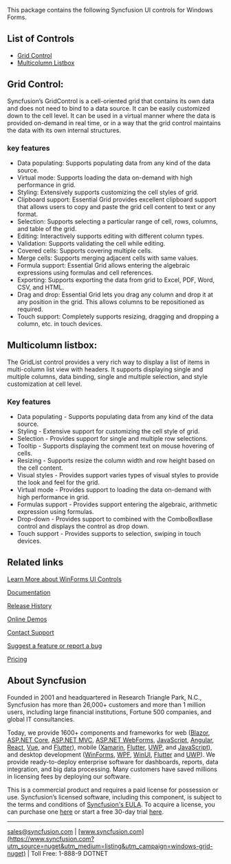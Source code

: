 This package contains the following Syncfusion UI controls for Windows Forms.

## List of Controls

* [Grid Control](https://www.syncfusion.com/winforms-ui-controls/excel-like-grid?utm_source=nuget&utm_medium=listing&utm_campaign=windows-grid-nuget)
* [Multicolumn Listbox](https://www.syncfusion.com/winforms-ui-controls/multicolumn-listbox?utm_source=nuget&utm_medium=listing&utm_campaign=windows-grid-nuget)

## Grid Control:

Syncfusion’s GridControl is a cell-oriented grid that contains its own data and does not need to bind to a data source. It can be easily customized down to the cell level. It can be used in a virtual manner where the data is provided on-demand in real time, or in a way that the grid control maintains the data with its own internal structures.

### key features

* Data populating: Supports populating data from any kind of the data source.
* Virtual mode: Supports loading the data on-demand with high performance in grid.
* Styling: Extensively supports customizing the cell styles of grid.
* Clipboard support: Essential Grid provides excellent clipboard support that allows users to copy and paste the grid cell content to text or any format.
* Selection: Supports selecting a particular range of cell, rows, columns, and table of the grid.
* Editing: Interactively supports editing with different column types.
* Validation: Supports validating the cell while editing.
* Covered cells: Supports covering multiple cells.
* Merge cells: Supports merging adjacent cells with same values.
* Formula support: Essential Grid allows entering the algebraic expressions using formulas and cell references.
* Exporting: Supports exporting the data from grid to Excel, PDF, Word, CSV, and HTML.
* Drag and drop: Essential Grid lets you drag any column and drop it at any position in the grid. This allows columns to be repositioned as required.
* Touch support: Completely supports resizing, dragging and dropping a column, etc. in touch devices.


## Multicolumn listbox:

The GridList control provides a very rich way to display a list of items in multi-column list view with headers. It supports displaying single and multiple columns, data binding, single and multiple selection, and style customization at cell level.

### Key features

* Data populating - Supports populating data from any kind of the data source.
* Styling - Extensive support for customizing the cell style of grid.
* Selection - Provides support for single and multiple row selections.
* Tooltip - Supports displaying the comment text on mouse hovering of cells.
* Resizing - Supports resize the column width and row height based on the cell content.
* Visual styles - Provides support varies types of visual styles to provide the look and feel for the grid.
* Virtual mode - Provides support to loading the data on-demand with high performance in grid.
* Formulas support - Provides support entering the algebraic, arithmetic expression using formulas.
* Drop-down - Provides support to combined with the ComboBoxBase control and displays the control as drop down.
* Touch support - Provides supports to selection, swiping in touch devices.


## Related links
[Learn More about WinForms UI Controls](https://www.syncfusion.com/winforms-ui-controls/?utm_source=nuget&utm_medium=listing&utm_campaign=windows-grid-nuget)

[Documentation](https://help.syncfusion.com/windowsforms/overview?utm_source=nuget&utm_medium=listing&utm_campaign=windows-grid-nuget)

[Release History](https://help.syncfusion.com/windowsforms/release-notes/v19.3.0.56?utm_source=nuget&utm_medium=listing&utm_campaign=windows-grid-nuget)

[Online Demos](https://github.com/syncfusion/winforms-demos/?utm_source=nuget&utm_medium=listing&utm_campaign=windows-grid-nuget)

[Contact Support](https://www.syncfusion.com/support/directtrac/incidents/newincident/?utm_source=nuget&utm_medium=listing&utm_campaign=windows-grid-nuget)

[Suggest a feature or report a bug](https://www.syncfusion.com/feedback/winforms?utm_source=nuget&utm_medium=listing&utm_campaign=windows-grid-nuget)

[Pricing](https://www.syncfusion.com/sales/products/windowsforms?utm_source=nuget&utm_medium=listing&utm_campaign=windows-grid-nuget)

## About Syncfusion
Founded in 2001 and headquartered in Research Triangle Park, N.C., Syncfusion has more than 26,000+ customers and more than 1 million users, including large financial institutions, Fortune 500 companies, and global IT consultancies.

Today, we provide 1600+ components and frameworks for web ([Blazor](https://www.syncfusion.com/blazor-components?utm_source=nuget&utm_medium=listing&utm_campaign=windows-grid-nuget), [ASP.NET Core](https://www.syncfusion.com/aspnet-core-ui-controls?utm_source=nuget&utm_medium=listing&utm_campaign=windows-grid-nuget), [ASP.NET MVC](https://www.syncfusion.com/aspnet-mvc-ui-controls?utm_source=nuget&utm_medium=listing&utm_campaign=windows-grid-nuget), [ASP.NET WebForms](https://www.syncfusion.com/jquery/aspnet-webforms-ui-controls?utm_source=nuget&utm_medium=listing&utm_campaign=windows-grid-nuget), [JavaScript](https://www.syncfusion.com/javascript-ui-controls?utm_source=nuget&utm_medium=listing&utm_campaign=windows-grid-nuget), [Angular](https://www.syncfusion.com/angular-ui-components?utm_source=nuget&utm_medium=listing&utm_campaign=windows-grid-nuget), [React](https://www.syncfusion.com/react-ui-components?utm_source=nuget&utm_medium=listing&utm_campaign=windows-grid-nuget), [Vue](https://www.syncfusion.com/vue-ui-components?utm_source=nuget&utm_medium=listing&utm_campaign=windows-grid-nuget), and [Flutter](https://www.syncfusion.com/flutter-widgets?utm_source=nuget&utm_medium=listing&utm_campaign=windows-grid-nuget)), mobile ([Xamarin](https://www.syncfusion.com/xamarin-ui-controls?utm_source=nuget&utm_medium=listing&utm_campaign=windows-grid-nuget), [Flutter](https://www.syncfusion.com/flutter-widgets?utm_source=nuget&utm_medium=listing&utm_campaign=windows-grid-nuget), [UWP](https://www.syncfusion.com/uwp-ui-controls?utm_source=nuget&utm_medium=listing&utm_campaign=windows-grid-nuget), and [JavaScript](https://www.syncfusion.com/javascript-ui-controls?utm_source=nuget&utm_medium=listing&utm_campaign=windows-grid-nuget)), and desktop development ([WinForms](https://www.syncfusion.com/winforms-ui-controls?utm_source=nuget&utm_medium=listing&utm_campaign=windows-grid-nuget), [WPF](https://www.syncfusion.com/wpf-ui-controls?utm_source=nuget&utm_medium=listing&utm_campaign=windows-grid-nuget), [WinUI](https://www.syncfusion.com/winui-controls?utm_source=nuget&utm_medium=listing&utm_campaign=windows-grid-nuget), [Flutter](https://www.syncfusion.com/flutter-widgets?utm_source=nuget&utm_medium=listing&utm_campaign=windows-grid-nuget) and [UWP](https://www.syncfusion.com/uwp-ui-controls?utm_source=nuget&utm_medium=listing&utm_campaign=windows-grid-nuget)). We provide ready-to-deploy enterprise software for dashboards, reports, data integration, and big data processing. Many customers have saved millions in licensing fees by deploying our software.


This is a commercial product and requires a paid license for possession or use. Syncfusion’s licensed software, including this component, is subject to the terms and conditions of [Syncfusion's EULA](https://www.syncfusion.com/eula/es/?utm_source=nuget&utm_medium=listing&utm_campaign=windows-grid-nuget). To acquire a license, you can purchase one [here]( https://www.syncfusion.com/sales/products/windowsforms?utm_source=nuget&utm_medium=listing&utm_campaign=windows-grid-nuget) or start a free 30-day trial [here](https://www.syncfusion.com/account/manage-trials/start-trials?utm_source=nuget&utm_medium=listing&utm_campaign=windows-grid-nuget).

___

[sales@syncfusion.com](mailto:sales@syncfusion.com?Subject=Syncfusion%20Notifications%20WinUI-%20NuGet) | [www.syncfusion.com](https://www.syncfusion.com?utm_source=nuget&utm_medium=listing&utm_campaign=windows-grid-nuget) | Toll Free: 1-888-9 DOTNET



